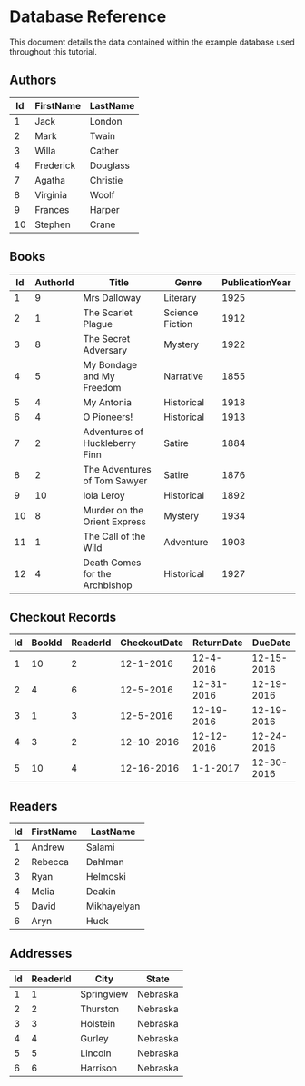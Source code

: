 # Database Reference
This document details the data contained within the example database used throughout this tutorial.
 
## Authors  
 
Id   | FirstName  | LastName
-----|------------|---------
1    | Jack       | London  
2    | Mark       | Twain   
3    | Willa      | Cather   
4    | Frederick  | Douglass
7    | Agatha     | Christie
8    | Virginia   | Woolf   
9    | Frances    | Harper  
10   | Stephen    | Crane   
 
## Books  
 
Id   | AuthorId | Title                           | Genre            | PublicationYear
-----|----------|---------------------------------|------------------|----------------
1    | 9        | Mrs Dalloway                    | Literary         | 1925           
2    | 1        | The Scarlet Plague              | Science Fiction  | 1912           
3    | 8        | The Secret Adversary            | Mystery          | 1922           
4    | 5        | My Bondage and My Freedom       | Narrative        | 1855           
5    | 4        | My Antonia                      | Historical       | 1918           
6    | 4        | O Pioneers!                     | Historical       | 1913           
7    | 2        | Adventures of Huckleberry Finn  | Satire           | 1884           
8    | 2        | The Adventures of Tom Sawyer    | Satire           | 1876           
9    | 10       | Iola Leroy                      | Historical       | 1892           
10   | 8        | Murder on the Orient Express    | Mystery          | 1934           
11   | 1        | The Call of the Wild            | Adventure        | 1903           
12   | 4        | Death Comes for the Archbishop  | Historical       | 1927           
     
## Checkout Records

Id   | BookId | ReaderId | CheckoutDate | ReturnDate | DueDate     
-----|--------|----------|--------------|------------|-----------
1    | 10     | 2        | 12-1-2016    | 12-4-2016  | 12-15-2016
2    | 4      | 6        | 12-5-2016    | 12-31-2016 | 12-19-2016
3    | 1      | 3        | 12-5-2016    | 12-19-2016 | 12-19-2016
4    | 3      | 2        | 12-10-2016   | 12-12-2016 | 12-24-2016
5    | 10     | 4        | 12-16-2016   | 1-1-2017   | 12-30-2016

## Readers

Id   | FirstName  | LastName   
-----|------------|------------
1    | Andrew     | Salami     
2    | Rebecca    | Dahlman    
3    | Ryan       | Helmoski   
4    | Melia      | Deakin     
5    | David      | Mikhayelyan
6    | Aryn       | Huck       

## Addresses
 
Id    | ReaderId | City       | State   
------|----------|------------|---------
1     | 1        | Springview | Nebraska
2     | 2        | Thurston   | Nebraska
3     | 3        | Holstein   | Nebraska   
4     | 4        | Gurley     | Nebraska
5     | 5        | Lincoln    | Nebraska
6     | 6        | Harrison   | Nebraska